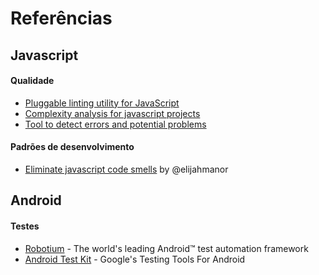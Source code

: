 # Referências

## Javascript

#### Qualidade
* [Pluggable linting utility for JavaScript](http://eslint.org/)
* [Complexity analysis for javascript projects](http://jscomplexity.org/)
* [Tool to detect errors and potential problems](http://jshint.com/)

#### Padrões de desenvolvimento
* [Eliminate javascript code smells](http://elijahmanor.com/talks/js-smells/) by @elijahmanor


## Android

#### Testes
* [Robotium](https://code.google.com/p/robotium/?) - The world's leading Android™ test automation framework
* [Android Test Kit](https://code.google.com/p/android-test-kit/) - Google's Testing Tools For Android

